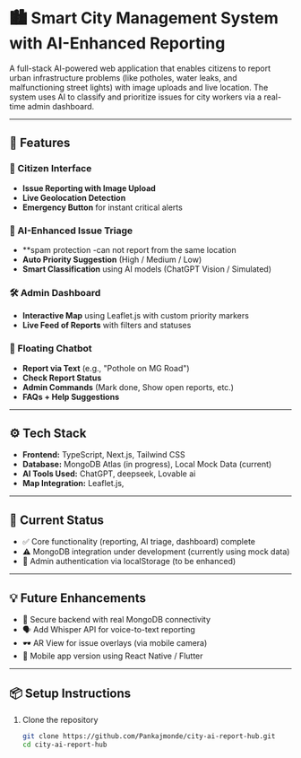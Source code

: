 # 🏙️ Smart City Management System with AI-Enhanced Reporting

A full-stack AI-powered web application that enables citizens to report urban infrastructure problems (like potholes, water leaks, and malfunctioning street lights) with image uploads and live location. The system uses AI to classify and prioritize issues for city workers via a real-time admin dashboard.

---

## 🚀 Features

### 📲 Citizen Interface
- **Issue Reporting with Image Upload**
- **Live Geolocation Detection**
- **Emergency Button** for instant critical alerts

### 🤖 AI-Enhanced Issue Triage
- **spam protection -can not report from the same location 
- **Auto Priority Suggestion** (High / Medium / Low)
- **Smart Classification** using AI models (ChatGPT Vision / Simulated)

### 🛠️ Admin Dashboard
- **Interactive Map** using Leaflet.js with custom priority markers
- **Live Feed of Reports** with filters and statuses


### 💬 Floating Chatbot
- **Report via Text** (e.g., "Pothole on MG Road")
- **Check Report Status**
- **Admin Commands** (Mark done, Show open reports, etc.)
- **FAQs + Help Suggestions**

---

## ⚙️ Tech Stack

- **Frontend:** TypeScript, Next.js, Tailwind CSS
- **Database:** MongoDB Atlas (in progress), Local Mock Data (current)
- **AI Tools Used:** ChatGPT, deepseek, Lovable ai 
- **Map Integration:** Leaflet.js, 

---

## 🔧 Current Status

- ✅ Core functionality (reporting, AI triage, dashboard) complete
- ⚠️ MongoDB integration under development (currently using mock data)
- 🚧 Admin authentication via localStorage (to be enhanced)

---

## 💡 Future Enhancements

- 🔐 Secure backend with real MongoDB connectivity
- 🗣️ Add Whisper API for voice-to-text reporting
- 🕶️ AR View for issue overlays (via mobile camera)
- 📱 Mobile app version using React Native / Flutter

---

## 📦 Setup Instructions

1. Clone the repository  
   ```bash
   git clone https://github.com/Pankajmonde/city-ai-report-hub.git
   cd city-ai-report-hub
